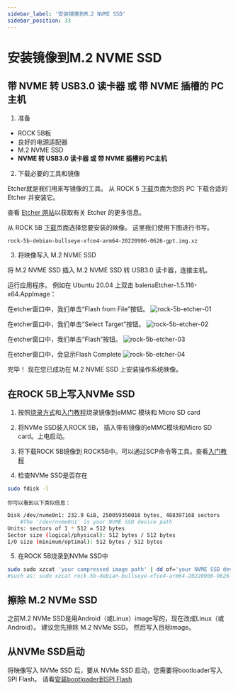 ```yaml
---
sidebar_label: '安装镜像到M.2 NVME SSD'
sidebar_position: 33
---
```


# 安装镜像到M.2 NVME SSD

## 带 NVME 转 USB3.0 读卡器 或 带 NVME 插槽的 PC主机

1. 准备

- ROCK 5B板
- 良好的电源适配器
- M.2 NVME SSD
- **NVME 转 USB3.0 读卡器 或 带 NVME 插槽的 PC主机**

2. 下载必要的工具和镜像

Etcher就是我们用来写镜像的工具。 从 ROCK 5 [下载](https://wiki.radxa.com/Rock5/downloads)页面为您的 PC 下载合适的 Etcher 并安装它。

查看 [Etcher 网站](https://www.balena.io/etcher)以获取有关 Etcher 的更多信息。

从 ROCK 5B [下载](https://wiki.radxa.com/Rock5/downloads)页面选择您要安装的映像。
这里我们使用下图进行书写。
```bash
rock-5b-debian-bullseye-xfce4-arm64-20220906-0626-gpt.img.xz
```

3. 将映像写入 M.2 NVME SSD

将 M.2 NVME SSD 插入 M.2 NVME SSD 转 USB3.0 读卡器，连接主机。

运行应用程序。 例如在 Ubuntu 20.04 上双击 balenaEtcher-1.5.116-x64.AppImage：

在etcher窗口中，我们单击“Flash from File”按钮。
![rock-5b-etcher-01](/zh/img/rock5b/rock-5b-etcher-01.png)

在etcher窗口中，我们单击“Select Target”按钮。
![rock-5b-etcher-02](/zh/img/rock5b/rock-5b-etcher-02.png)

在etcher窗口中，我们单击“Flash”按钮。
![rock-5b-etcher-03](/zh/img/rock5b/rock-5b-etcher-03.png)

在etcher窗口中，会显示Flash Complete
![rock-5b-etcher-04](/zh/img/rock5b/rock-5b-etcher-04.png)

完毕！ 现在您已成功在 M.2 NVME SSD 上安装操作系统映像。

## 在ROCK 5B上写入NVMe SSD

1. 按照[烧录方式](getting_started#flash)和[入门教程](getting_started)烧录镜像到eMMC 模块和 Micro SD card

2. 将NVMe SSD装入ROCK 5B， 插入带有镜像的eMMC模块和Micro SD card。上电启动。

3. 将下载ROCK 5B镜像到 ROCK5B中。可以通过SCP命令等工具。查看[入门教程](getting_started)

4. 检查NVMe SSD是否存在
```bash
sudo fdisk -l
```
    你可以看到以下类似信息：
```bash
Disk /dev/nvme0n1: 232.9 GiB, 250059350016 bytes, 488397168 sectors             
    #The '/dev/nvme0n1' is your NVME SSD device path
Units: sectors of 1 * 512 = 512 bytes                                           
Sector size (logical/physical): 512 bytes / 512 bytes                           
I/O size (minimum/optimal): 512 bytes / 512 bytes 
```

5. 在ROCK 5B烧录到NVMe SSD中
```bash
sudo sudo xzcat 'your compressed image path' | dd of='your NVME SSD device path' bs=1M status=progress            
#such as: sudo xzcat rock-5b-debian-bullseye-xfce4-arm64-20220906-0626-gpt.img.xz  | dd of=/dev/nvme0n1 bs=1M status=progress
```

## 擦除 M.2 NVMe SSD

之前M.2 NVMe SSD是用Android（或Linux）image写的，现在改成Linux（或Android）。 建议您先擦除 M.2 NVMe SSD。 然后写入目标image。

## 从NVMe SSD启动

将映像写入 NVMe SSD 后，要从 NVMe SSD 启动，您需要将bootloader写入 SPI Flash。
请看[安装bootloader到SPI Flash](../advanced/bloader_spi_flash)
